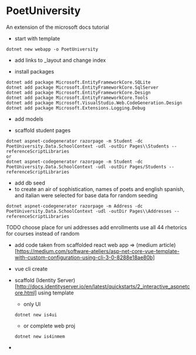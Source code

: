 # PoetUniversity
An extension of the microsoft docs tutorial

- start with template

```
dotnet new webapp -o PoetUniversity
```

- add links to _layout and change index

- install packages 

```
dotnet add package Microsoft.EntityFrameworkCore.SQLite
dotnet add package Microsoft.EntityFrameworkCore.SqlServer
dotnet add package Microsoft.EntityFrameworkCore.Design
dotnet add package Microsoft.EntityFrameworkCore.Tools
dotnet add package Microsoft.VisualStudio.Web.CodeGeneration.Design
dotnet add package Microsoft.Extensions.Logging.Debug
```

- add models

- scaffold student pages

```
dotnet aspnet-codegenerator razorpage -m Student -dc PoetUniversity.Data.SchoolContext -udl -outDir Pages\\Students --referenceScriptLibraries
or
dotnet aspnet-codegenerator razorpage -m Student -dc PoetUniversity.Data.SchoolContext -udl -outDir Pages/Students --referenceScriptLibraries
```

- add db seed
- to create an air of sophistication, names of poets and english spanish, and italian were selected for base data for random seeding

```
dotnet aspnet-codegenerator razorpage -m Address -dc PoetUniversity.Data.SchoolContext -udl -outDir Pages\\Addresses --referenceScriptLibraries
```

TODO
choose place for uni addresses
add enrollments
use all 44 rhetorics for courses instead of random

- add code taken from scaffolded react web app => (medium article)[https://medium.com/software-ateliers/asp-net-core-vue-template-with-custom-configuration-using-cli-3-0-8288e18ae80b]

- vue cli create

- scaffold (Identity Server)[http://docs.identityserver.io/en/latest/quickstarts/2_interactive_aspnetcore.html] using template
  - only UI
  ```
  dotnet new is4ui
  ```
  - or complete web proj
  ```
  dotnet new is4inmem
  ```

- 
